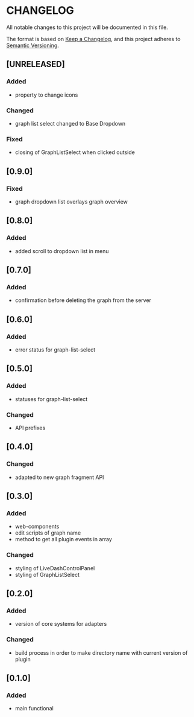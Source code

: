 # CHANGELOG

All notable changes to this project will be documented in this file.

The format is based on [Keep a Changelog](https://keepachangelog.com/en/1.0.0/),
and this project adheres to [Semantic Versioning](https://semver.org/spec/v2.0.0.html).

## [UNRELEASED]

### Added

- property to change icons

### Changed

- graph list select changed to Base Dropdown

### Fixed

- closing of GraphListSelect when clicked outside

## [0.9.0]

### Fixed

- graph dropdown list overlays graph overview

## [0.8.0]

### Added

- added scroll to dropdown list in menu

## [0.7.0]

### Added

- confirmation before deleting the graph from the server

## [0.6.0]

### Added

- error status for graph-list-select

## [0.5.0]

### Added

- statuses for graph-list-select

### Changed

- API prefixes

## [0.4.0]

### Changed

- adapted to new graph fragment API

## [0.3.0]

### Added

- web-components
- edit scripts of graph name
- method to get all plugin events in array

### Changed

- styling of LiveDashControlPanel
- styling of GraphListSelect

## [0.2.0]

### Added

- version of core systems for adapters

### Changed

- build process in order to make directory name with current version of plugin

## [0.1.0]

### Added

- main functional
